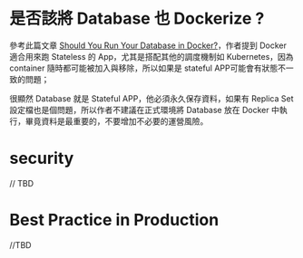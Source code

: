 # 是否該將 Database 也 Dockerize ?

參考此篇文章 [Should You Run Your Database in Docker?](https://vsupalov.com/database-in-docker/)，作者提到 Docker 適合用來跑 Stateless 的 App，尤其是搭配其他的調度機制如 Kubernetes，因為 container 隨時都可能被加入與移除，所以如果是 stateful APP可能會有狀態不一致的問題；

很顯然 Database 就是 Stateful APP，他必須永久保存資料，如果有 Replica Set 設定檔也是個問題，所以作者不建議在正式環境將 Database 放在 Docker 中執行，畢竟資料是最重要的，不要增加不必要的運營風險。

# security

// TBD

# Best Practice in Production

//TBD

